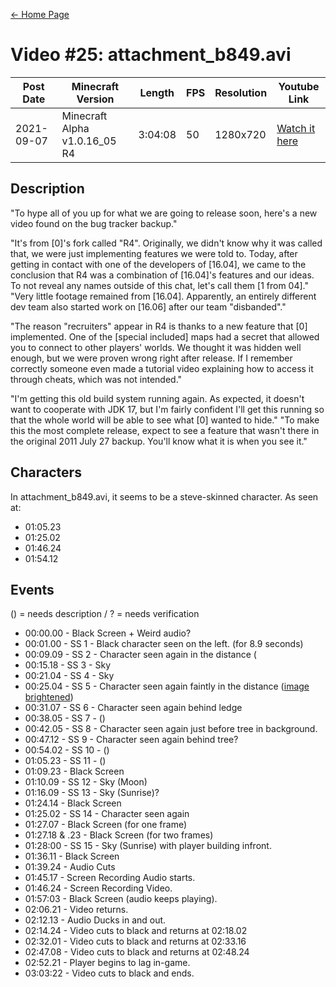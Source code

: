 [← Home Page](../README.md#2-videos)

# Video #25: attachment_b849.avi
| Post Date  | Minecraft Version             | Length  | FPS | Resolution | Youtube Link      | 
| ---------  | ----------------------------- | ------- | --- | ---------- | ----------------- | 
| 2021-09-07 | Minecraft Alpha v1.0.16_05 R4 | 3:04:08 | 50  | 1280x720  | [Watch it here](https://www.youtube.com/watch?v=4HzJflHAs7Y) | 

## Description
"To hype all of you up for what we are going to release soon, here's a new video found on the bug tracker backup."

"It's from [0]'s fork called "R4". Originally, we didn't know why it was called that, we were just implementing features we were told to. Today, after getting in contact with one of the developers of [16.04], we came to the conclusion that R4 was a combination of [16.04]'s features and our ideas. To not reveal any names outside of this chat, let's call them [1 from 04]."
"Very little footage remained from [16.04]. Apparently, an entirely different dev team also started work on [16.06] after our team "disbanded"."

"The reason "recruiters" appear in R4 is thanks to a new feature that [0] implemented. One of the [special included] maps had a secret that allowed you to connect to other players' worlds. We thought it was hidden well enough, but we were proven wrong right after release. If I remember correctly someone even made a tutorial video explaining how to access it through cheats, which was not intended."

"I'm getting this old build system running again. As expected, it doesn't want to cooperate with JDK 17, but I'm fairly confident I'll get this running so that the whole world will be able to see what [0] wanted to hide."
"To make this the most complete release, expect to see a feature that wasn't there in the original 2011 July 27 backup. You'll know what it is when you see it."

## Characters
In attachment_b849.avi, it seems to be a steve-skinned character. 
As seen at:
* 01:05.23
* 01:25.02
* 01:46.24
* 01:54.12

## Events
() = needs description / ? = needs verification
* 00:00.00 - Black Screen + Weird audio?
* 00:01.00 - SS 1 - Black character seen on the left. (for 8.9 seconds)
* 00:09.09 - SS 2 - Character seen again in the distance (
* 00:15.18 - SS 3 - Sky
* 00:21.04 - SS 4 - Sky
* 00:25.04 - SS 5 - Character seen again faintly in the distance ([image brightened](https://s3.us-east-1.wasabisys.com/e-zimagehosting/59172764-ef0b-4d1c-8f55-b12becc2d620/aacmk9p3qsils4dzsk.png))
* 00:31.07 - SS 6 - Character seen again behind ledge
* 00:38.05 - SS 7 - ()
* 00:42.05 - SS 8 - Character seen again just before tree in background.
* 00:47.12 - SS 9 - Character seen again behind tree?
* 00:54.02 - SS 10 - ()
* 01:05.23 - SS 11 - ()
* 01:09.23 - Black Screen
* 01:10.09 - SS 12 - Sky (Moon)
* 01:16.09 - SS 13 - Sky (Sunrise)?
* 01:24.14 - Black Screen
* 01:25.02 - SS 14 - Character seen again
* 01:27.07 - Black Screen (for one frame)
* 01:27.18 & .23 - Black Screen (for two frames)
* 01:28:00 - SS 15 - Sky (Sunrise) with player building infront.
* 01:36.11 - Black Screen
* 01:39.24 - Audio Cuts
* 01:45.17 - Screen Recording Audio starts.
* 01:46.24 - Screen Recording Video.
* 01:57:03 - Black Screen (audio keeps playing).
* 02:06.21 - Video returns.
* 02:12.13 - Audio Ducks in and out.
* 02:14.24 - Video cuts to black and returns at 02:18.02
* 02:32.01 - Video cuts to black and returns at 02:33.16
* 02:47.08 - Video cuts to black and returns at 02:48.24
* 02:52.21 - Player begins to lag in-game.
* 03:03:22 - Video cuts to black and ends.
